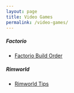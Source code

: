 ```yaml
---
layout: page
title: Video Games
permalink: /video-games/
---
```

##### Factorio
- [Factorio Build Order](https://tactictalisman.github.io/2020/12/01/factorio-builder-order.html)

##### Rimworld
- [Rimworld Tips](https://tactictalisman.github.io/2020/08/14/rimworld-tips.html)
